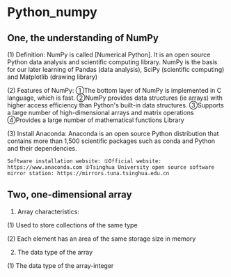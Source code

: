 # Python_numpy
## One, the understanding of NumPy

(1) Definition: NumPy is called [Numerical Python]. It is an open source Python data analysis and scientific computing library. NumPy is the basis for our later learning of Pandas (data analysis), SciPy (scientific computing) and Matplotlib (drawing library)

(2) Features of NumPy: ①The bottom layer of NumPy is implemented in C language, which is fast. ②NumPy provides data structures (ie arrays) with higher access efficiency than Python's built-in data structures. ③Supports a large number of high-dimensional arrays and matrix operations ④Provides a large number of mathematical functions Library

(3) Install Anaconda: Anaconda is an open source Python distribution that contains more than 1,500 scientific packages such as conda and Python and their dependencies.

    Software installation website: ①Official website: https://www.anaconda.com ②Tsinghua University open source software mirror station: https://mirrors.tuna.tsinghua.edu.cn
    
    
## Two, one-dimensional array

1. Array characteristics:

(1) Used to store collections of the same type

(2) Each element has an area of the same storage size in memory

2. The data type of the array

(1) The data type of the array-integer
